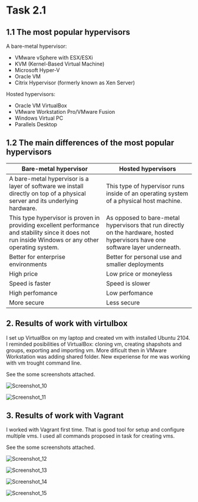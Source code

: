 # Task 2.1


## 1.1 The most popular hypervisors
A bare-metal hypervisor:
  - VMware vSphere with ESX/ESXi
  - KVM (Kernel-Based Virtual Machine)
  - Microsoft Hyper-V
  - Oracle VM
  - Citrix Hypervisor (formerly known as Xen Server)
 
 Hosted hypervisors:
  - Oracle VM VirtualBox
  - VMware Workstation Pro/VMware Fusion
  - Windows Virtual PC
  - Parallels Desktop

## 1.2 The main differences of the most popular hypervisors
| Bare-metal hypervisor | Hosted hypervisors |
| ----------------------| -------------------|
| A bare-metal hypervisor is a layer of software we install directly on top of a physical server and its underlying hardware. | This type of hypervisor runs inside of an operating system of a physical host machine. |
|This type hypervisor is proven in providing excellent performance and stability since it does not run inside Windows or any other operating system. | As opposed to bare-metal hypervisors that run directly on the hardware, hosted hypervisors have one software layer underneath. |
| Better for enterprise environments | Better for personal use and smaller deployments |
| High price | Low price or moneyless  |
| Speed is faster |  Speed is slower |
| High perfomance| Low perfomance |
| More secure | Less secure |


## 2. Results of work with virtulbox

I set up VirtualBox on my laptop and created vm with installed Ubuntu 2104. I reminded posibilities of VirtualBox: cloning vm, creating shapshots and groups, exporting and importing vm. More dificult then in VMware Workstation was adding shared folder. New experiense for me was working with vm trought command line.

See the some screenshots attached.

![Screenshot_10](https://user-images.githubusercontent.com/42848618/140989310-4c649920-03fd-47d0-8cfe-b9ddaf0ac2e9.jpg)

![Screenshot_11](https://user-images.githubusercontent.com/42848618/140989326-619a2fbd-e961-4908-9f71-1cfe1a735d74.jpg)

## 3. Results of work with Vagrant

I worked with Vagrant first time. That is good tool for setup and configure multiple vms. I used all commands proposed in task for creating vms.

See the some screenshots attached.

![Screenshot_12](https://user-images.githubusercontent.com/42848618/140989993-814b4c20-fb9f-4487-a3e2-8211ac2c39ac.jpg)

![Screenshot_13](https://user-images.githubusercontent.com/42848618/140990027-2061e369-5dae-48ae-9d74-6663091ff8c9.jpg)

![Screenshot_14](https://user-images.githubusercontent.com/42848618/140990031-6fe843f8-edbb-4f36-be08-1c588036cb0c.jpg)

![Screenshot_15](https://user-images.githubusercontent.com/42848618/140990034-f579c128-9b26-4c4b-abbe-c9af0b3d4afa.jpg)
